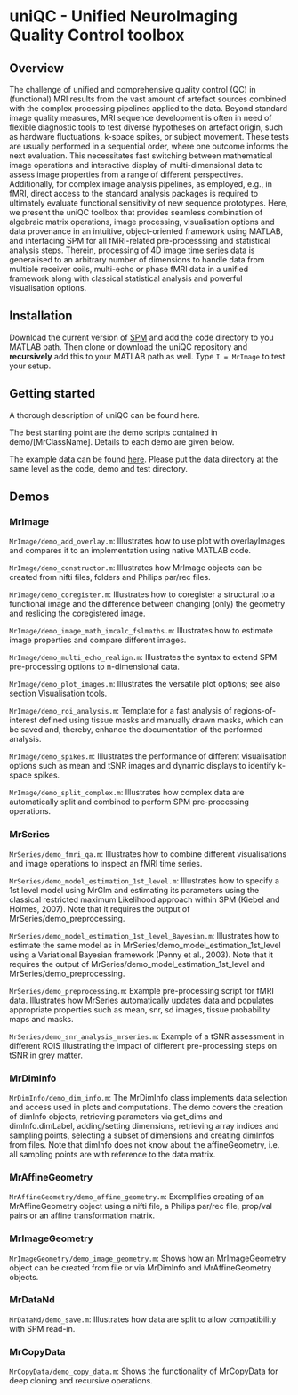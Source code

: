 # uniQC - Unified NeuroImaging Quality Control toolbox

## Overview

The challenge of unified and comprehensive quality control (QC) in (functional) MRI results from the vast amount of artefact sources combined with the complex processing pipelines applied to the data. Beyond standard image quality measures, MRI sequence development is often in need of flexible diagnostic tools to test diverse hypotheses on artefact origin, such as hardware fluctuations, k-space spikes, or subject movement. These tests are usually performed in a sequential order, where one outcome informs the next evaluation. This necessitates fast switching between mathematical image operations and interactive display of multi-dimensional data to assess image properties from a range of different perspectives. Additionally, for complex image analysis pipelines, as employed, e.g., in fMRI, direct access to the standard analysis packages is required to ultimately evaluate functional sensitivity of new sequence prototypes. Here, we present the uniQC toolbox that provides seamless combination of algebraic matrix operations, image processing, visualisation options and data provenance in an intuitive, object-oriented framework using MATLAB, and interfacing SPM for all fMRI-related pre-processsing and statistical analysis steps. Therein, processing of 4D image time series data is generalised to an arbitrary number of dimensions to handle data from multiple receiver coils, multi-echo or phase fMRI data in a unified framework along with classical statistical analysis and powerful visualisation options.

## Installation

Download the current version of [SPM](http://www.fil.ion.ucl.ac.uk/spm/software/) and add the code directory to you MATLAB path. Then clone or download the uniQC repository and **recursively** add this to your MATLAB path as well. Type `I = MrImage` to test your setup.

## Getting started

A thorough description of uniQC can be found here.

The best starting point are the demo scripts contained in demo/[MrClassName]. Details to each demo are given below.

The example data can be found [here](https://cloudstor.aarnet.edu.au/plus/s/kmw6b1Ts4NrNqxp). Please put the data directory at the same level as the code, demo and test directory.

## Demos

### MrImage
`MrImage/demo_add_overlay.m`: Illustrates how to use plot with overlayImages and compares it to an implementation using native MATLAB code.

`MrImage/demo_constructor.m`: Illustrates how MrImage objects can be created from nifti files, folders and Philips par/rec files.

`MrImage/demo_coregister.m`: Illustrates how to coregister a structural to a functional image and the difference between changing (only) the geometry and reslicing the coregistered image.

`MrImage/demo_image_math_imcalc_fslmaths.m`: Illustrates how to estimate image properties and compare different images.

`MrImage/demo_multi_echo_realign.m`: Illustrates the syntax to extend SPM pre-processing options to n-dimensional data.

`MrImage/demo_plot_images.m`: Illustrates the versatile plot options; see also section Visualisation tools.

`MrImage/demo_roi_analysis.m`: Template for a fast analysis of regions-of-interest defined using tissue masks and manually drawn masks, which can be saved and, thereby, enhance the documentation of the performed analysis.

`MrImage/demo_spikes.m`: Illustrates the performance of different visualisation options such as mean and tSNR images and dynamic displays to identify k-space spikes.

`MrImage/demo_split_complex.m`: Illustrates how complex data are automatically split and combined to perform SPM pre-processing operations.

### MrSeries
`MrSeries/demo_fmri_qa.m`: Illustrates how to combine different visualisations and image operations to inspect an fMRI time series.

`MrSeries/demo_model_estimation_1st_level.m`: Illustrates how to specify a 1st level model using MrGlm and estimating its parameters using the classical restricted maximum Likelihood approach within SPM (Kiebel and Holmes, 2007). Note that it requires the output of MrSeries/demo_preprocessing.

`MrSeries/demo_model_estimation_1st_level_Bayesian.m`: Illustrates how to estimate the same model as in MrSeries/demo_model_estimation_1st_level using a Variational Bayesian framework (Penny et al., 2003). Note that it requires the output of MrSeries/demo_model_estimation_1st_level and MrSeries/demo_preprocessing.

`MrSeries/demo_preprocessing.m`: Example pre-processing script for fMRI data. Illustrates how MrSeries automatically updates data and populates appropriate properties such as mean, snr, sd images, tissue probability maps and masks.

`MrSeries/demo_snr_analysis_mrseries.m`: Example of a tSNR assessment in different ROIS illustrating the impact of different pre-processing steps on tSNR in grey matter.

### MrDimInfo
`MrDimInfo/demo_dim_info.m`: The MrDimInfo class implements data selection and access used in plots and computations. The demo covers the creation of dimInfo objects, retrieving parameters via get_dims and dimInfo.dimLabel, adding/setting dimensions, retrieving array indices and sampling points, selecting a subset of dimensions and creating dimInfos from files. Note that dimInfo does not know about the affineGeometry, i.e. all sampling points are with reference to the data matrix.

### MrAffineGeometry
`MrAffineGeometry/demo_affine_geometry.m`: Exemplifies creating of an MrAffineGeometry object using a nifti file, a Philips par/rec file, prop/val pairs or an affine transformation matrix.

### MrImageGeometry
`MrImageGeometry/demo_image_geometry.m`: Shows how an MrImageGeometry object can be created from file or via MrDimInfo and MrAffineGeometry objects.

### MrDataNd
`MrDataNd/demo_save.m`: Illustrates how data are split to allow compatibility with SPM read-in.

### MrCopyData
`MrCopyData/demo_copy_data.m`: Shows the functionality of MrCopyData for deep cloning and recursive operations.



